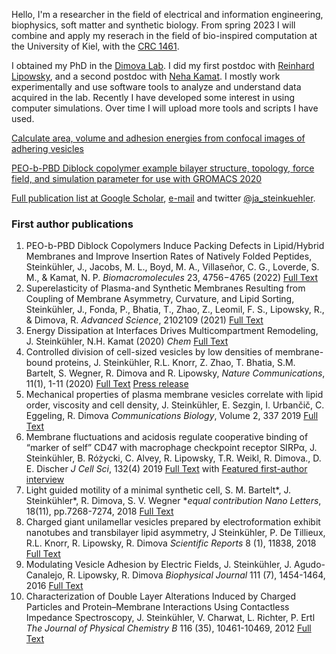 Hello, I'm a researcher in the field of electrical and information engineering, biophysics, soft matter and synthetic biology. From spring 2023 I will combine and apply my reserach in the field of bio-inspired computation at the University of Kiel, with the [CRC 1461](https://www.crc1461-neurotronics.de/en).

I obtained my PhD in the [Dimova Lab](http://www.dimova.de). I did my first postdoc with [Reinhard Lipowsky](http://www.mpikg.mpg.de/th), and a second postdoc with [Neha Kamat](https://www.nehakamat.com/). I mostly work experimentally and use software tools to analyze and understand data acquired in the lab. Recently I have developed some interest in using computer simulations. Over time I will upload more tools and scripts I have used.

[Calculate area, volume and adhesion energies from confocal images of adhering vesicles](https://jansteinkuehler.github.io/adhesionenergy.html)

[PEO-b-PBD Diblock copolymer example bilayer structure, topology, force field, and simulation parameter for use with GROMACS 2020](http://jansteinkuehler.github.io/bm2c00936_si_002.zip)

[Full publication list at Google Scholar](https://scholar.google.de/citations?user=2Dzpoo0AAAAJ), [e-mail](mailto:jan.steinkuehler@gmail.com) and twitter [@ja_steinkuehler](https://twitter.com/ja_steinkuehler).

### First author publications ###
1. PEO-b-PBD Diblock Copolymers Induce Packing Defects in Lipid/Hybrid Membranes and Improve Insertion Rates of Natively Folded Peptides, Steinkühler, J., Jacobs, M. L., Boyd, M. A., Villaseñor, C. G., Loverde, S. M., & Kamat, N. P.  _Biomacromolecules_ 23, 4756−4765 (2022) [Full Text](https://jansteinkuehler.github.io/acs.biomac.2c00936.pdf) 
1. Superelasticity of Plasma-and Synthetic Membranes Resulting from Coupling of Membrane Asymmetry, Curvature, and Lipid Sorting, Steinkühler, J., Fonda, P., Bhatia, T., Zhao, Z., Leomil, F. S., Lipowsky, R., & Dimova, R. _Advanced Science_, 2102109 (2021)  [Full Text](http://onlinelibrary.wiley.com/doi/full/10.1002/advs.202102109)
2. Energy Dissipation at Interfaces Drives Multicompartment Remodeling, J. Steinkühler, N.H. Kamat (2020) _Chem_ [Full Text](j.chempr.2020.04.010.pdf)
3. Controlled division of cell-sized vesicles by low densities of membrane-bound proteins, J. Steinkühler, R.L. Knorr, Z. Zhao, T. Bhatia, S.M. Bartelt, S. Wegner, R. Dimova and R. Lipowsky, _Nature Communications_, 11(1), 1-11 (2020) [Full Text](https://www.nature.com/articles/s41467-020-14696-0) [Press release](http://www.mpikg.mpg.de/6260641/news_publication_14488959_transferred?c=132305)
4. Mechanical properties of plasma membrane vesicles correlate with lipid order, viscosity and cell density, J. Steinkühler, E. Sezgin, I. Urbančič, C. Eggeling, R. Dimova
_Communications Biology_, Volume 2, 337 2019
[Full Text](https://www.nature.com/articles/s42003-019-0583-3)
5.	Membrane fluctuations and acidosis regulate cooperative binding of “marker of self” CD47 with macrophage checkpoint receptor SIRPα, J. Steinkühler, B. Różycki, C. Alvey, R. Lipowsky, T.R. Weikl, R. Dimova., D. E. Discher
_J Cell Sci_, 132(4) 2019 [Full Text](https://jansteinkuehler.github.io/jcs216770.full.pdf) with [Featured first-author interview]( http://jcs.biologists.org/content/132/4/jcs222141)
4.	Light guided motility of a minimal synthetic cell, S. M. Bartelt\*, J. Steinkühler\*, R. Dimova, S. V. Wegner \*_equal contribution_ _Nano Letters_, 18(11), pp.7268-7274, 2018	[Full Text](https://jansteinkuehler.github.io/acs.nanolett.8b03469.pdf)
6.	Charged giant unilamellar vesicles prepared by electroformation exhibit nanotubes and transbilayer lipid asymmetry, J Steinkühler, P. De Tillieux, R.L. Knorr, R. Lipowsky, R. Dimova 
_Scientific Reports_ 8 (1), 11838, 2018 
[Full Text](https://www.nature.com/articles/s41598-018-30286-z)
10.	Modulating Vesicle Adhesion by Electric Fields, J. Steinkühler, J. Agudo-Canalejo, R. Lipowsky, R. Dimova
_Biophysical Journal_ 111 (7), 1454-1464, 2016 
[Full Text](https://linkinghub.elsevier.com/retrieve/pii/S0006-3495(16)30751-2)
14.	Characterization of Double Layer Alterations Induced by Charged Particles and Protein–Membrane Interactions Using Contactless Impedance Spectroscopy, J. Steinkühler, V. Charwat, L. Richter, P. Ertl
_The Journal of Physical Chemistry B_ 116 (35), 10461-10469, 2012 
[Full Text](https://jansteinkuehler.github.io/jp3008392.pdf)
